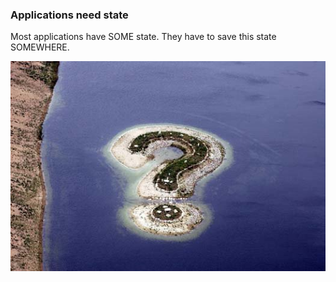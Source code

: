 ### Applications need state

Most applications have SOME state.  They have to save this state SOMEWHERE.

![Question Island](images/questionisland.jpg "Question Island")
